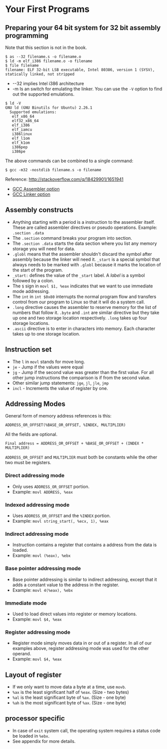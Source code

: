 # Your First Programs

## Preparing your 64 bit system for 32 bit assembly programming

Note that this section is not in the book. 

``` shellsession
$ as --32 filename.s -o filename.o
$ ld -m elf_i386 filename.o -o filename
$ file filename
filename: ELF 32-bit LSB executable, Intel 80386, version 1 (SYSV), statically linked, not stripped
```

* --32 implies Intel i386 architecture
* -m Is an switch for emulating the linker.
You can use the `-V` option to find out the supported emulations.

``` shellsession
$ ld -V
GNU ld (GNU Binutils for Ubuntu) 2.26.1
  Supported emulations:
   elf_x86_64
   elf32_x86_64
   elf_i386
   elf_iamcu
   i386linux
   elf_l1om
   elf_k1om
   i386pep
   i386pe
```

The above commands can be combined to a single command:
```
$ gcc -m32 -nostdlib filename.s -o filename
```

Reference: http://stackoverflow.com/q/18429901/1651941
* [GCC Assembler option](https://gcc.gnu.org/onlinedocs/gcc/Assembler-Options.html)
* [GCC Linker option](https://gcc.gnu.org/onlinedocs/gcc-4.6.4/gcc/Link-Options.html)

## Assembly constructs

* Anything starting with a period is a instruction to the assembler
  itself. These are called assembler directives or pseudo
  operations. Example: `.section .data`
* The `.section` command breaks your program into section.
* The `.section .data` starts the data section where you list any
  memory storage you will need for data.
* `.globl` means that the assembler shouldn't discard the symbol after
  assembly because the linker will need it. `_start` is a special
  symbol that always needs to be marked with `.globl` because it marks
  the location of the start of the program.
* `_start:` defines the value of the `_start` label. A *label* is a
symbol followed by a colon.
* The `$` sign in `movl $1, %eax` indicates that we want to use
  immediate mode addressing.
* The `int` in `int $0x80` interrupts the normal program flow and
  transfers control from our program to Linux so that it will do a
  system call.
* `.long` directive causes the assembler to reserve memory for the
  list of numbers that follow it. `.byte` and `.int` are similar
  directive but they take up one and two storage location
  respectively. `.long` takes up four storage locations.
* `.ascii` directive is to enter in characters into memory. Each
  character takes up to one storage location.

## Instruction set

* The `l` in `movl` stands for move long.
* `je` - Jump if the values were equal
* `jg` - Jump if the second value was greater than the first
  value. For all other jump instructions the comparison is if from the
  second value.
* Other similar jump statements: `jge`, `jl`, `jle`, `jmp`
* `incl` - Increments the value of register by one.

## Addressing Modes

General form of memory address references is this:

``` assembly
ADDRESS_OR_OFFSET(%BASE_OR_OFFSET, %INDEX, MULTIPLIER)
```

All the fields are optional.

`Final address = ADDRESS_OR_OFFSET + %BASE_OR_OFFSET + (INDEX * MULTIPLIER)`

`ADDRESS_OR_OFFSET` and `MULTIPLIER` must both be constants while the
other two must be registers.

### Direct addressing mode

* Only uses `ADDRESS_OR_OFFSET` portion.
* Example: `movl ADDRESS, %eax`

### Indexed addressing mode

* Uses `ADDRESS_OR_OFFSET` and the `%INDEX` portion.
* Example: `movl string_start(, %ecx, 1), %eax`

### Indirect addressing mode

* Instruction contains a register that contains a address from the
  data is loaded.
* Example: `movl (%eax), %ebx`

### Base pointer addressing mode

* Base pointer addressing is similar to indirect addressing, except that it adds a constant value to the address in the register.
* Example: `movl 4(%eax), %ebx`

### Immediate mode

* Used to load direct values into register or memory locations.
* Example: `movl $4, %eax`

### Register addressing mode

* Register mode simply moves data in or out of a register. In all of our examples above, register addressing mode was used for the other operand.
* Example: `movl $4, %eax`

## Layout of register

* If we only want to move data a byte at a time, use `movb`.
* `%ax` is the least significant half of `%eax`. (Size - two bytes)
* `%al` is the least significant byte of `%ax`. (Size - one byte)
* `%ah` is the most significant byte of `%ax`. (Size - one byte)

## processor specific

* In case of `exit` system call, the operating system requires a
  status code be loaded in `%ebx`.
* See appendix for more details.
